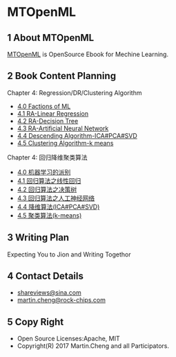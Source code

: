 # MTOpenML

## 1 About MTOpenML
[MTOpenML](https://github.com/MTMediaDev/MTOpenML) is OpenSource Ebook for  Mechine  Learning.

## 2 Book Content Planning

Chapter 4: Regression/DR/Clustering Algorithm
* [4.0 Factions of ML](../../book-open-ml-en/4-ml-regression/40-ml-school.md)
* [4.1 RA-Linear Regression](../../book-open-ml-en/4-ml-regression/41-ml-linear-regression.md)
* [4.2 RA-Decision Tree](../../book-open-ml-en/4-ml-regression/42-ml-regression-decision-tree.md)
* [4.3 RA-Artificial Neural Network](../../book-open-ml-en/4-ml-regression/43-ml-regression-ann.md)
* [4.4 Descending Algorithm-ICA#PCA#SVD](../../book-open-ml-en/4-ml-regression/54-ml-dimension-reduced.md)
* [4.5 Clustering Algorithm-k means](../../book-open-ml-en/4-ml-regression/64-ml-k-means.md)

Chapter 4: 回归降维聚类算法
* [4.0 机器学习的派别](../../book-open-ml-cn/4-ml-regression/40-ml-school.md)
* [4.1 回归算法之线性回归](../../book-open-ml-cn/4-ml-regression/41-ml-linear-regression.md)
* [4.2 回归算法之决策树](../../book-open-ml-cn/4-ml-regression/42-ml-regression-decision-tree.md)
* [4.3 回归算法之人工神经网络](../../book-open-ml-cn/4-ml-regression/43-ml-regression-ann.md)
* [4.4 降维算法(ICA#PCA#SVD)](../../book-open-ml-cn/4-ml-regression/54-ml-dimension-reduced.md)
* [4.5 聚类算法(k-means)](../../book-open-ml-cn/4-ml-regression/64-ml-k-means.md)

## 3 Writing Plan
Expecting You to Jion and Writing Togethor

## 4 Contact Details
* shareviews@sina.com
* martin.cheng@rock-chips.com

## 5 Copy Right
* Open Source Licenses:Apache, MIT
* Copyright(R) 2017 Martin.Cheng and all Participators.
